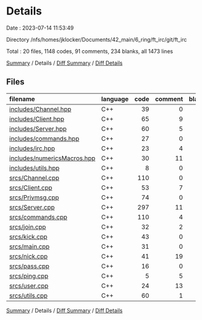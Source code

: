 # Details

Date : 2023-07-14 11:53:49

Directory /nfs/homes/jklocker/Documents/42_main/6_ring/ft_irc/git/ft_irc

Total : 20 files,  1148 codes, 91 comments, 234 blanks, all 1473 lines

[Summary](results.md) / Details / [Diff Summary](diff.md) / [Diff Details](diff-details.md)

## Files
| filename | language | code | comment | blank | total |
| :--- | :--- | ---: | ---: | ---: | ---: |
| [includes/Channel.hpp](/includes/Channel.hpp) | C++ | 39 | 0 | 9 | 48 |
| [includes/Client.hpp](/includes/Client.hpp) | C++ | 65 | 9 | 15 | 89 |
| [includes/Server.hpp](/includes/Server.hpp) | C++ | 60 | 5 | 13 | 78 |
| [includes/commands.hpp](/includes/commands.hpp) | C++ | 27 | 0 | 4 | 31 |
| [includes/irc.hpp](/includes/irc.hpp) | C++ | 23 | 4 | 7 | 34 |
| [includes/numericsMacros.hpp](/includes/numericsMacros.hpp) | C++ | 30 | 11 | 11 | 52 |
| [includes/utils.hpp](/includes/utils.hpp) | C++ | 8 | 0 | 1 | 9 |
| [srcs/Channel.cpp](/srcs/Channel.cpp) | C++ | 110 | 0 | 19 | 129 |
| [srcs/Client.cpp](/srcs/Client.cpp) | C++ | 53 | 7 | 19 | 79 |
| [srcs/Privmsg.cpp](/srcs/Privmsg.cpp) | C++ | 74 | 0 | 9 | 83 |
| [srcs/Server.cpp](/srcs/Server.cpp) | C++ | 297 | 11 | 48 | 356 |
| [srcs/commands.cpp](/srcs/commands.cpp) | C++ | 110 | 4 | 23 | 137 |
| [srcs/join.cpp](/srcs/join.cpp) | C++ | 32 | 2 | 9 | 43 |
| [srcs/kick.cpp](/srcs/kick.cpp) | C++ | 43 | 0 | 4 | 47 |
| [srcs/main.cpp](/srcs/main.cpp) | C++ | 31 | 0 | 7 | 38 |
| [srcs/nick.cpp](/srcs/nick.cpp) | C++ | 41 | 19 | 11 | 71 |
| [srcs/pass.cpp](/srcs/pass.cpp) | C++ | 16 | 0 | 1 | 17 |
| [srcs/ping.cpp](/srcs/ping.cpp) | C++ | 5 | 5 | 2 | 12 |
| [srcs/user.cpp](/srcs/user.cpp) | C++ | 24 | 13 | 14 | 51 |
| [srcs/utils.cpp](/srcs/utils.cpp) | C++ | 60 | 1 | 8 | 69 |

[Summary](results.md) / Details / [Diff Summary](diff.md) / [Diff Details](diff-details.md)